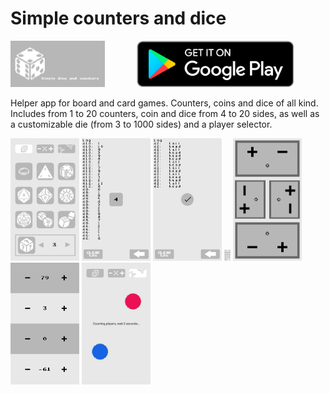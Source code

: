 <h1>Simple counters and dice</h1>
<p align="center">
  <a href="https://play.google.com/store/apps/developer?id=DemigrantSoft">
    <img src="./docs/header.png" alt="Simple counters and dice" width="30%" align="left">
  </a>
  <a href="https://play.google.com/store/apps/details?id=com.demigrantsoft.counters">
    <img src="./docs/playstore-logo.png" width="50%" alt="Play Store">
  </a>
  <p>Helper app for board and card games. Counters, coins and dice of all kind. Includes from 1 to 20 counters, coin and dice from 4 to 20 sides, as well as a customizable die (from 3 to 1000 sides) and a player selector.</p>
</p>
<div>
  <img src="./docs/1.png" width="110px">
  <img src="./docs/2.png" width="110px">
  <img src="./docs/3.png" width="110px">
  <img src="./docs/4.png" width="10px">
  <img src="./docs/5.png" width="110px">
  <img src="./docs/6.png" width="110px">
  <img src="./docs/7.png" width="110px">
</div>
